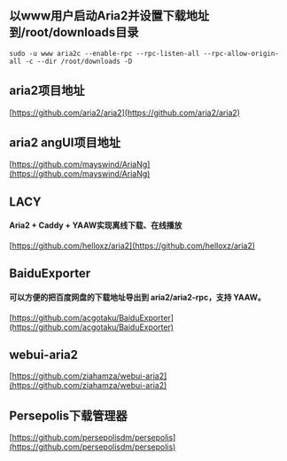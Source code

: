 ## 以www用户启动Aria2并设置下载地址到/root/downloads目录
```
sudo -u www aria2c --enable-rpc --rpc-listen-all --rpc-allow-origin-all -c --dir /root/downloads -D

```

## aria2项目地址
[https://github.com/aria2/aria2](https://github.com/aria2/aria2)


## aria2 angUI项目地址
[https://github.com/mayswind/AriaNg](https://github.com/mayswind/AriaNg)

## LACY
#### Aria2 + Caddy + YAAW实现离线下载、在线播放
[https://github.com/helloxz/aria2](https://github.com/helloxz/aria2)

## BaiduExporter
#### 可以方便的把百度网盘的下载地址导出到 aria2/aria2-rpc，支持 YAAW。
[https://github.com/acgotaku/BaiduExporter](https://github.com/acgotaku/BaiduExporter)

## webui-aria2
[https://github.com/ziahamza/webui-aria2](https://github.com/ziahamza/webui-aria2)

## Persepolis下载管理器
[https://github.com/persepolisdm/persepolis](https://github.com/persepolisdm/persepolis)
